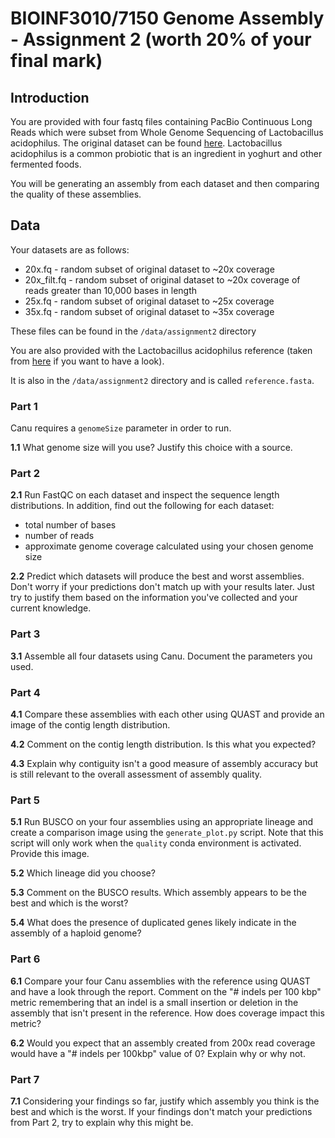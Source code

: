 # BIOINF3010/7150 Genome Assembly - Assignment 2 (worth 20% of your final mark)

## Introduction

You are provided with four fastq files containing PacBio Continuous Long Reads which were subset from Whole Genome Sequencing of Lactobacillus acidophilus. 
The original dataset can be found [here](https://www.ncbi.nlm.nih.gov/sra/?term=SRR18189666).
Lactobacillus acidophilus is a common probiotic that is an ingredient in yoghurt and other fermented foods.

You will be generating an assembly from each dataset and then comparing the quality of these assemblies. 

## Data

Your datasets are as follows:

* 20x.fq - random subset of original dataset to ~20x coverage 
* 20x_filt.fq - random subset of original dataset to ~20x coverage of reads greater than 10,000 bases in length 
* 25x.fq - random subset of original dataset to ~25x coverage
* 35x.fq - random subset of original dataset to ~35x coverage

These files can be found in the `/data/assignment2` directory

You are also provided with the Lactobacillus acidophilus reference (taken from [here](https://www.ncbi.nlm.nih.gov/assembly/GCF_020883435.1) if you want to have a look). 

It is also in the `/data/assignment2` directory and is called `reference.fasta`. 

### Part 1

Canu requires a `genomeSize` parameter in order to run. 

**1.1** What genome size will you use? 
Justify this choice with a source.

### Part 2

**2.1** Run FastQC on each dataset and inspect the sequence length distributions. 
In addition, find out the following for each dataset: 

* total number of bases
* number of reads
* approximate genome coverage calculated using your chosen genome size

**2.2** Predict which datasets will produce the best and worst assemblies. 
Don't worry if your predictions don't match up with your results later. 
Just try to justify them based on the information you've collected and your current knowledge. 

### Part 3

**3.1** Assemble all four datasets using Canu. Document the parameters you used. 

### Part 4

**4.1** Compare these assemblies with each other using QUAST and provide an image of the contig length distribution. 

**4.2** Comment on the contig length distribution. Is this what you expected? 

**4.3** Explain why contiguity isn't a good measure of assembly accuracy but is still relevant to the overall assessment of assembly quality. 

### Part 5

**5.1** Run BUSCO on your four assemblies using an appropriate lineage and create a comparison image using the `generate_plot.py` script. Note that this script will only work when the `quality` conda environment is activated.
Provide this image. 

**5.2** Which lineage did you choose?

**5.3** Comment on the BUSCO results. Which assembly appears to be the best and which is the worst? 

**5.4** What does the presence of duplicated genes likely indicate in the assembly of a haploid genome?

### Part 6

**6.1** Compare your four Canu assemblies with the reference using QUAST and have a look through the report. 
Comment on the "# indels per 100 kbp" metric remembering that an indel is a small insertion or deletion in the assembly that isn't present in the reference. 
How does coverage impact this metric? 

**6.2** Would you expect that an assembly created from 200x read coverage would have a "# indels per 100kbp" value of 0? Explain why or why not.

### Part 7

**7.1** Considering your findings so far, justify which assembly you think is the best and which is the worst.
If your findings don't match your predictions from Part 2, try to explain why this might be.

